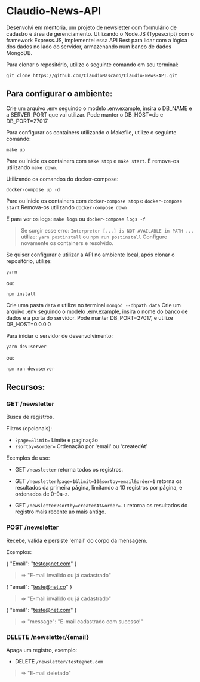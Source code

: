# Claudio-News-API

Desenvolvi em mentoria, um projeto de newsletter com formulário de cadastro e área de gerenciamento. Utilizando o Node.JS (Typescript) com o framework Express.JS, implementei essa API Rest para lidar com a lógica dos dados no lado do servidor, armazenando num banco de dados MongoDB.

Para clonar o repositório, utilize o seguinte comando em seu terminal:

```
git clone https://github.com/ClaudioMascaro/Claudio-News-API.git
```

## Para configurar o ambiente:

Crie um arquivo .env seguindo o modelo .env.example, insira o DB_NAME e a SERVER_PORT que vai utilizar. Pode manter o DB_HOST=db e DB_PORT=27017

Para configurar os containers utilizando o Makefile, utilize o seguinte comando:

```
make up
```

Pare ou inicie os containers com `make stop` e `make start`. E remova-os utilizando `make down`. 


Utilizando os comandos do docker-compose:

```
docker-compose up -d
```

Pare ou inicie os containers com `docker-compose stop` e `docker-compose start` 
Remova-os utilizando `docker-compose down`

E para ver os logs: `make logs` ou `docker-compose logs -f`

> Se surgir esse erro: `Interpreter [...] is NOT AVAILABLE in PATH ...` utilize:
> `yarn postinstall` ou `npm run postinstall`
> Configure novamente os containers e resolvido.


Se quiser configurar e utilizar a API no ambiente local, após clonar o repositório, utilize:

```
yarn
```

ou:
```
npm install
```

Crie uma pasta `data` e utilize no terminal `mongod --dbpath data`
Crie um arquivo .env seguindo o modelo .env.example, insira o nome do banco de dados e a porta do servidor. Pode manter DB_PORT=27017, e utilize DB_HOST=0.0.0.0

Para iniciar o servidor de desenvolvimento:

```
yarn dev:server
```

ou:

```
npm run dev:server
```


## Recursos: 

### GET /newsletter

Busca de registros. 

Filtros (opcionais): 
- `?page=&limit=` Limite e paginação
- `?sortby=&order=` Ordenação por 'email' ou 'createdAt'

Exemplos de uso:

- GET `/newsletter` retorna todos os registros.

- GET `/newsletter?page=1&limit=10&sortby=email&order=1` retorna os resultados da primeira página, limitando a 10 registros por página, e ordenados de 0-9a-z.

- GET `/newsletter?sortby=createdAt&order=-1` retorna os resultados do registro mais recente ao mais antigo. 

### POST /newsletter

Recebe, valida e persiste 'email' do corpo da mensagem.

Exemplos:

{
	"Email": "teste@net.com"
}
> => "E-mail inválido ou já cadastrado"


{
	"email": "teste@net.co"
}
> => "E-mail inválido ou já cadastrado"


{
	"email": "teste@net.com"
}
> => "message": "E-mail cadastrado com sucesso!"


### DELETE /newsletter/{email}

Apaga um registro, exemplo:

- DELETE `/newsletter/teste@net.com`

> => "E-mail deletado"  